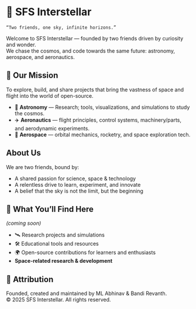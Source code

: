# 🌌 SFS Interstellar

`“Two friends, one sky, infinite horizons.”`

Welcome to SFS Interstellar — founded by two friends driven by curiosity and wonder.  
We chase the cosmos, and code towards the same future: astronomy, aerospace, and aeronautics.

## 🚀 Our Mission
To explore, build, and share projects that bring the vastness of space and flight into the world of open-source.

- 🔭 **Astronomy** — Research; tools, visualizations, and simulations to study the cosmos.
- ✈️ **Aeronautics** — flight principles, control systems, machinery/parts, and aerodynamic experiments.
- 🚀 **Aerospace** — orbital mechanics, rocketry, and space exploration tech.

## About Us

We are two friends, bound by:
- A shared passion for science, space & technology
- A relentless drive to learn, experiment, and innovate
- A belief that the sky is not the limit, but the beginning

## 📂 What You’ll Find Here
_(coming soon)_
- 🛰️ Research projects and simulations
- 🛠️ Educational tools and resources
- 🌍 Open-source contributions for learners and enthusiasts
- **Space-related research & development**

## 📜 Attribution

Founded, created and maintained by ML Abhinav & Bandi Revanth.  
© 2025 SFS Interstellar. All rights reserved.
